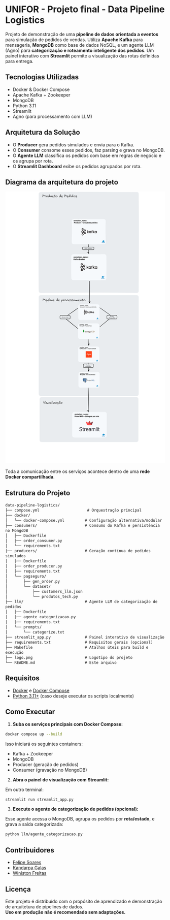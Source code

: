 # UNIFOR - Projeto final - Data Pipeline Logistics

Projeto de demonstração de uma **pipeline de dados orientada a eventos** para simulação de pedidos de vendas. Utiliza **Apache Kafka** para mensageria, **MongoDB** como base de dados NoSQL, e um agente LLM (Agno) para **categorização e roteamento inteligente dos pedidos**. Um painel interativo com **Streamlit** permite a visualização das rotas definidas para entrega.

##  Tecnologias Utilizadas

- Docker & Docker Compose
- Apache Kafka + Zookeeper
- MongoDB
- Python 3.11
- Streamlit
- Agno (para processamento com LLM)

##  Arquitetura da Solução



- O **Producer** gera pedidos simulados e envia para o Kafka.
- O **Consumer** consome esses pedidos, faz parsing e grava no MongoDB.
- O **Agente LLM** classifica os pedidos com base em regras de negócio e os agrupa por rota.
- O **Streamlit Dashboard** exibe os pedidos agrupados por rota.

## Diagrama da arquitetura do projeto

![Diagrama da arquitetura do projeto](Diagrama_projeto.png)

Toda a comunicação entre os serviços acontece dentro de uma **rede Docker compartilhada**.


##  Estrutura do Projeto

```plaintext
data-pipeline-logistics/
├── compose.yml                     # Orquestração principal
├── docker/
│   └── docker-compose.yml         # Configuração alternativa/modular
├── consumers/                     # Consumo do Kafka e persistência no MongoDB
│   ├── Dockerfile
│   ├── order_consumer.py
│   └── requirements.txt
├── producers/                     # Geração contínua de pedidos simulados
│   ├── Dockerfile
│   ├── order_producer.py
│   ├── requirements.txt
│   └── pagseguro/
│       ├── gen_order.py
│       └── dataset/
│           ├── customers_llm.json
│           └── produtos_tech.py
├── llm/                           # Agente LLM de categorização de pedidos
│   ├── Dockerfile
│   ├── agente_categorizacao.py
│   ├── requirements.txt
│   └── prompts/
│       └── categorize.txt
├── streamlit_app.py               # Painel interativo de visualização
├── requirements.txt               # Requisitos gerais (opcional)
├── Makefile                       # Atalhos úteis para build e execução
├── logo.png                       # Logotipo do projeto
└── README.md                      # Este arquivo
```

##  Requisitos

- [Docker](https://www.docker.com/) e [Docker Compose](https://docs.docker.com/compose/)
- [Python 3.11+](https://www.python.org/) (caso deseje executar os scripts localmente)

##  Como Executar

1. **Suba os serviços principais com Docker Compose:**

```bash
docker compose up --build
```

Isso iniciará os seguintes containers:
- Kafka + Zookeeper
- MongoDB
- Producer (geração de pedidos)
- Consumer (gravação no MongoDB)

2. **Abra o painel de visualização com Streamlit:**

Em outro terminal:

```bash
streamlit run streamlit_app.py
```

3. **Execute o agente de categorização de pedidos (opcional):**

Esse agente acessa o MongoDB, agrupa os pedidos por **rota/estado**, e grava a saída categorizada:

```bash
python llm/agente_categorizacao.py
```


## Contribuidores
* [Felipe Soares](https://github.com/felipesoaresdev/)
* [Kandarpa Galas](https://github.com/kandarpagalas/) 
* [Winiston Freitas](https://github.com/winistonvf)

##  Licença

Este projeto é distribuído com o propósito de aprendizado e demonstração de arquitetura de pipelines de dados.  
**Uso em produção não é recomendado sem adaptações.**
